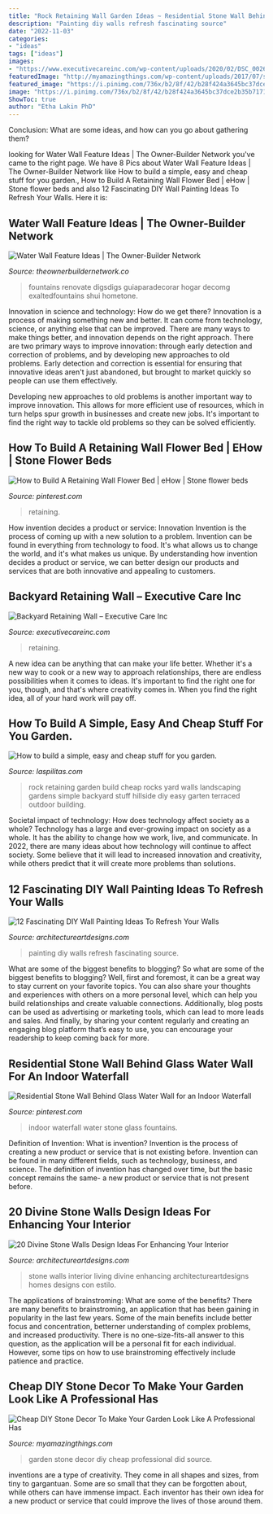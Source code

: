 ```yaml
---
title: "Rock Retaining Wall Garden Ideas ~ Residential Stone Wall Behind Glass Water Wall For An Indoor Waterfall"
description: "Painting diy walls refresh fascinating source"
date: "2022-11-03"
categories:
- "ideas"
tags: ["ideas"]
images:
- "https://www.executivecareinc.com/wp-content/uploads/2020/02/DSC_0026.jpg"
featuredImage: "http://myamazingthings.com/wp-content/uploads/2017/07/stone-garden-decor-1.jpg"
featured_image: "https://i.pinimg.com/736x/b2/8f/42/b28f424a3645bc37dce2b35b7171f191--wall-flowers-retaining-walls.jpg"
image: "https://i.pinimg.com/736x/b2/8f/42/b28f424a3645bc37dce2b35b7171f191--wall-flowers-retaining-walls.jpg"
ShowToc: true
author: "Etha Lakin PhD"
---
```



Conclusion: What are some ideas, and how can you go about gathering them?
 

	

		
looking for Water Wall Feature Ideas | The Owner-Builder Network you've came to the right page. We have 8 Pics about Water Wall Feature Ideas | The Owner-Builder Network like How to build a simple, easy and cheap stuff for you garden., How to Build A Retaining Wall Flower Bed | eHow | Stone flower beds and also 12 Fascinating DIY Wall Painting Ideas To Refresh Your Walls. Here it is:
		
    
## Water Wall Feature Ideas | The Owner-Builder Network

<img loading=lazy src="https://theownerbuildernetwork.co/wp-content/uploads/2016/03/Water-Wall-Ideas-13.jpg" onerror="this.onerror=null;this.src='https://tse3.mm.bing.net/th?id=OIP.bW5HLveSbf1iWMYiptJH-QHaLl&amp;pid=15.1';" alt="Water Wall Feature Ideas | The Owner-Builder Network">

_Source: theownerbuildernetwork.co_

>fountains renovate digsdigs guiaparadecorar hogar decomg exaltedfountains shui hometone. 

	

Innovation in science and technology: How do we get there?
Innovation is a process of making something new and better. It can come from technology, science, or anything else that can be improved. There are many ways to make things better, and innovation depends on the right approach.
There are two primary ways to improve innovation: through early detection and correction of problems, and by developing new approaches to old problems. Early detection and correction is essential for ensuring that innovative ideas aren't just abandoned, but brought to market quickly so people can use them effectively.

Developing new approaches to old problems is another important way to improve innovation. This allows for more efficient use of resources, which in turn helps spur growth in businesses and create new jobs. It's important to find the right way to tackle old problems so they can be solved efficiently.

    
## How To Build A Retaining Wall Flower Bed | EHow | Stone Flower Beds

<img loading=lazy src="https://i.pinimg.com/736x/b2/8f/42/b28f424a3645bc37dce2b35b7171f191--wall-flowers-retaining-walls.jpg" onerror="this.onerror=null;this.src='https://tse4.mm.bing.net/th?id=OIP.xF09zdSD-1Rb7j16AeydNAHaHa&amp;pid=15.1';" alt="How to Build A Retaining Wall Flower Bed | eHow | Stone flower beds">

_Source: pinterest.com_

>retaining. 

	

How invention decides a product or service: Innovation
Invention is the process of coming up with a new solution to a problem. Invention can be found in everything from technology to food. It's what allows us to change the world, and it's what makes us unique. By understanding how invention decides a product or service, we can better design our products and services that are both innovative and appealing to customers.

    
## Backyard Retaining Wall – Executive Care Inc

<img loading=lazy src="https://www.executivecareinc.com/wp-content/uploads/2020/02/DSC_0026.jpg" onerror="this.onerror=null;this.src='https://tse3.mm.bing.net/th?id=OIP.-szBpKISGdthqTTQNq2kTwHaE9&amp;pid=15.1';" alt="Backyard Retaining Wall – Executive Care Inc">

_Source: executivecareinc.com_

>retaining. 

	

A new idea can be anything that can make your life better. Whether it's a new way to cook or a new way to approach relationships, there are endless possibilities when it comes to ideas. It's important to find the right one for you, though, and that's where creativity comes in. When you find the right idea, all of your hard work will pay off.

    
## How To Build A Simple, Easy And Cheap Stuff For You Garden.

<img loading=lazy src="https://www.laspilitas.com/images/grid24_24/6303/garden/howto/pictures/rock_wall.jpg" onerror="this.onerror=null;this.src='https://tse4.mm.bing.net/th?id=OIP.OyWt5YnRqbcpli7Y8Wu67gHaKL&amp;pid=15.1';" alt="How to build a simple, easy and cheap stuff for you garden.">

_Source: laspilitas.com_

>rock retaining garden build cheap rocks yard walls landscaping gardens simple backyard stuff hillside diy easy garten terraced outdoor building. 

	

Societal impact of technology: How does technology affect society as a whole?
Technology has a large and ever-growing impact on society as a whole. It has the ability to change how we work, live, and communicate. In 2022, there are many ideas about how technology will continue to affect society. Some believe that it will lead to increased innovation and creativity, while others predict that it will create more problems than solutions.

    
## 12 Fascinating DIY Wall Painting Ideas To Refresh Your Walls

<img loading=lazy src="https://www.architectureartdesigns.com/wp-content/uploads/2015/06/713-630x945.jpg" onerror="this.onerror=null;this.src='https://tse1.mm.bing.net/th?id=OIP.e3HIOSilWXy3kgMj5ARM4wHaLH&amp;pid=15.1';" alt="12 Fascinating DIY Wall Painting Ideas To Refresh Your Walls">

_Source: architectureartdesigns.com_

>painting diy walls refresh fascinating source. 

	

What are some of the biggest benefits to blogging?
So what are some of the biggest benefits to blogging? Well, first and foremost, it can be a great way to stay current on your favorite topics. You can also share your thoughts and experiences with others on a more personal level, which can help you build relationships and create valuable connections. Additionally, blog posts can be used as advertising or marketing tools, which can lead to more leads and sales. And finally, by sharing your content regularly and creating an engaging blog platform that’s easy to use, you can encourage your readership to keep coming back for more.

    
## Residential Stone Wall Behind Glass Water Wall For An Indoor Waterfall

<img loading=lazy src="https://i.pinimg.com/736x/5c/ae/88/5cae882f92e56d6374c8136a11042ff8.jpg" onerror="this.onerror=null;this.src='https://tse1.mm.bing.net/th?id=OIP.ywstnYxBpHTi_6mO2AH4YgHaJ4&amp;pid=15.1';" alt="Residential Stone Wall Behind Glass Water Wall for an Indoor Waterfall">

_Source: pinterest.com_

>indoor waterfall water stone glass fountains. 

	

Definition of Invention: What is invention?
Invention is the process of creating a new product or service that is not existing before. Invention can be found in many different fields, such as technology, business, and science. The definition of invention has changed over time, but the basic concept remains the same- a new product or service that is not present before.

    
## 20 Divine Stone Walls Design Ideas For Enhancing Your Interior

<img loading=lazy src="https://www.architectureartdesigns.com/wp-content/uploads/2014/02/1842-630x775.jpg" onerror="this.onerror=null;this.src='https://tse3.mm.bing.net/th?id=OIP.JehINgQd-9WHb4_tg_NJIwHaJH&amp;pid=15.1';" alt="20 Divine Stone Walls Design Ideas For Enhancing Your Interior">

_Source: architectureartdesigns.com_

>stone walls interior living divine enhancing architectureartdesigns homes designs con estilo. 

	

The applications of brainstroming: What are some of the benefits?
There are many benefits to brainstroming, an application that has been gaining in popularity in the last few years. Some of the main benefits include better focus and concentration, betterner understanding of complex problems, and increased productivity. There is no one-size-fits-all answer to this question, as the application will be a personal fit for each individual. However, some tips on how to use brainstroming effectively include patience and practice.

    
## Cheap DIY Stone Decor To Make Your Garden Look Like A Professional Has

<img loading=lazy src="http://myamazingthings.com/wp-content/uploads/2017/07/stone-garden-decor-1.jpg" onerror="this.onerror=null;this.src='https://tse2.mm.bing.net/th?id=OIP.CqluY7ghhFwtQFzsbFBIngHaJ3&amp;pid=15.1';" alt="Cheap DIY Stone Decor To Make Your Garden Look Like A Professional Has">

_Source: myamazingthings.com_

>garden stone decor diy cheap professional did source. 

	

inventions are a type of creativity. They come in all shapes and sizes, from tiny to gargantuan. Some are so small that they can be forgotten about, while others can have immense impact. Each inventor has their own idea for a new product or service that could improve the lives of those around them.

